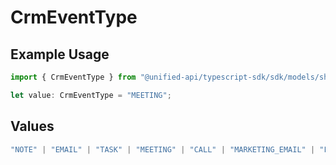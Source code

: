 # CrmEventType

## Example Usage

```typescript
import { CrmEventType } from "@unified-api/typescript-sdk/sdk/models/shared";

let value: CrmEventType = "MEETING";
```

## Values

```typescript
"NOTE" | "EMAIL" | "TASK" | "MEETING" | "CALL" | "MARKETING_EMAIL" | "FORM" | "PAGE_VIEW"
```